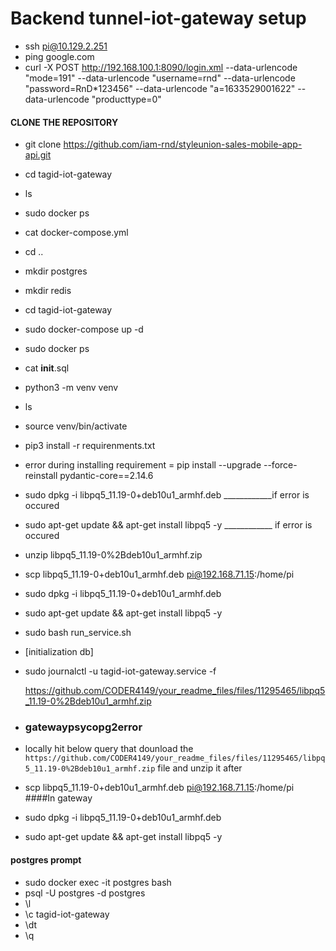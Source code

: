 # Backend tunnel-iot-gateway setup

- ssh pi@10.129.2.251
- ping google.com
- curl -X POST http://192.168.100.1:8090/login.xml --data-urlencode "mode=191" --data-urlencode "username=rnd" --data-urlencode "password=RnD*123456" --data-urlencode "a=1633529001622" --data-urlencode "producttype=0"
#### CLONE THE REPOSITORY
  - git clone https://github.com/iam-rnd/styleunion-sales-mobile-app-api.git
  - cd tagid-iot-gateway
  - ls
  - sudo docker ps
  - cat docker-compose.yml
  - cd ..
  - mkdir  postgres
  - mkdir redis
  - cd tagid-iot-gateway
  - sudo docker-compose up -d
  - sudo docker ps
  - cat __init__.sql
  - python3 -m venv venv
  - ls
  - source venv/bin/activate
  - pip3 install -r requirenments.txt
  - error during installing requirement = pip install --upgrade --force-reinstall pydantic-core==2.14.6
  - sudo dpkg -i libpq5_11.19-0+deb10u1_armhf.deb        ____________if error is occured
  - sudo apt-get update && apt-get install libpq5 -y     ____________ if error is occured
  - unzip libpq5_11.19-0%2Bdeb10u1_armhf.zip
  - scp libpq5_11.19-0+deb10u1_armhf.deb pi@192.168.71.15:/home/pi
  - sudo dpkg -i libpq5_11.19-0+deb10u1_armhf.deb
  -  sudo apt-get update && apt-get install libpq5 -y
  - sudo bash run_service.sh
  - [initialization db]
  - sudo journalctl -u tagid-iot-gateway.service -f

    https://github.com/CODER4149/your_readme_files/files/11295465/libpq5_11.19-0%2Bdeb10u1_armhf.zip

 - ### gatewaypsycopg2error
 - locally hit below query  that dounload the `https://github.com/CODER4149/your_readme_files/files/11295465/libpq5_11.19-0%2Bdeb10u1_armhf.zip` file and unzip it after
 - scp libpq5_11.19-0+deb10u1_armhf.deb pi@192.168.71.15:/home/pi
  ####In gateway 
  - sudo dpkg -i libpq5_11.19-0+deb10u1_armhf.deb

  - sudo apt-get update && apt-get install libpq5 -y
#### postgres prompt
  - sudo docker exec -it postgres bash
  - psql -U postgres -d postgres
  - \l
  - \c tagid-iot-gateway
  - \dt
  - \q

